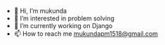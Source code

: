 - 👋 Hi, I’m mukunda
- 👀 I’m interested in problem solving
- 🌱 I’m currently working on Django
- 📫 How to reach me mukundapm1518@gmail.com

<!---
mukunda1518/mukunda1518 is a ✨ special ✨ repository because its `README.md` (this file) appears on your GitHub profile.
You can click the Preview link to take a look at your changes.
--->
